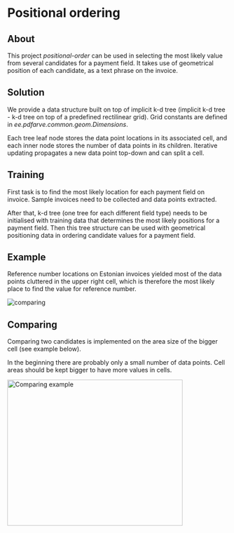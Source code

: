 # Positional ordering

## About

This project *positional-order* can be used in selecting the most likely value from several candidates for a payment field. It takes use of geometrical position of each candidate, as a text phrase on the invoice.

## Solution

We provide a data structure built on top of implicit k-d tree (implicit k-d tree - k-d tree on top of a predefined rectilinear grid). Grid constants are defined in *ee.pdfarve.common.geom.Dimensions*.

Each tree leaf node stores the data point locations in its associated cell, and each inner node stores the number of data points in its children. Iterative updating propagates a new data point top-down and can split a cell.

## Training

First task is to find the most likely location for each payment field on invoice. Sample invoices need to be collected and data points extracted. 

After that, k-d tree (one tree for each different field type) needs to be initialised with training data that determines the most likely positions for a payment field. Then this tree structure can be used with geometrical positioning data in ordering candidate values for a payment field.  

## Example

Reference number locations on Estonian invoices yielded most of the data points cluttered in the upper right cell, which is therefore the most likely place to find the value for reference number.

![comparing](https://github.com/kveskimae/eazyfill/blob/master/positional-order/reference_nr.png)

## Comparing

Comparing two candidates is implemented on the area size of the bigger cell (see example below).

In the beginning there are probably only a small number of data points.  Cell areas should be kept bigger to have more values in cells.

<a href="https://github.com/kveskimae/eazyfill/blob/master/positional-order/comparing.png"><img src="https://github.com/kveskimae/eazyfill/blob/master/positional-order/comparing.png" align="left" height="333" width="400" alt="Comparing example"></a>


